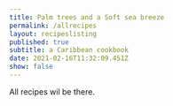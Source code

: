 ```yaml
---
title: Palm trees and a Soft sea breeze
permalink: /allrecipes
layout: recipeslisting
published: true
subtitle: a Caribbean cookbook
date: 2021-02-16T11:32:09.451Z
show: false
---
```

All recipes wil be there.